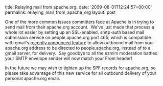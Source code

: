 title: Relaying mail from apache.org.
date: '2009-08-01T12:24:57+00:00'
permalink: relaying_mail_from_apache_org
layout: post

<p>One of the more common issues committers face at Apache is in trying to send mail from their apache.org account.&nbsp; We've just made that process a whole lot easier by setting up an SSL-enabled, smtp-auth based mail submission service on people.apache.org port 465; which is compatible with gmail's <a href="http://gmailblog.blogspot.com/2009/07/send-mail-from-another-address-without.html">recently announced feature</a> to allow outbound mail from your apache.org address to be directed to people.apache.org, instead of to a gmail server, for delivery.&nbsp; Say goodbye to all the ezmlm moderation battles: your SMTP envelope sender will now match your From header!<br /></p><p>In the future we may wish to tighten up the SPF records for apache.org, so please take advantage of this new service for all outbound delivery of your personal apache.org email.<br />&nbsp;</p>
